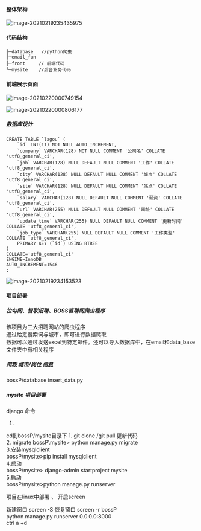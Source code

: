 #### 整体架构

 ![image-20210219235435975](https://twc20201231shenzhen.oss-cn-shenzhen.aliyuncs.com/r53600image-20210219235435975.png)

####  代码结构

```
├─database   //python爬虫
├─email_fun  
├─front     // 前端代码
└─mysite    //后台业务代码

```



#### 前端展示页面

![image-20210220000749154](https://twc20201231shenzhen.oss-cn-shenzhen.aliyuncs.com/r53600image-20210220000749154.png)

![image-20210220000806177](https://twc20201231shenzhen.oss-cn-shenzhen.aliyuncs.com/r53600image-20210220000806177.png)

##### 数据库设计 

```
CREATE TABLE `lagou` (
	`id` INT(11) NOT NULL AUTO_INCREMENT,
	`company` VARCHAR(128) NOT NULL COMMENT '公司名' COLLATE 'utf8_general_ci',
	`job` VARCHAR(128) NULL DEFAULT NULL COMMENT '工作' COLLATE 'utf8_general_ci',
	`city` VARCHAR(128) NULL DEFAULT NULL COMMENT '城市' COLLATE 'utf8_general_ci',
	`site` VARCHAR(128) NULL DEFAULT NULL COMMENT '站点' COLLATE 'utf8_general_ci',
	`salary` VARCHAR(128) NULL DEFAULT NULL COMMENT '薪资' COLLATE 'utf8_general_ci',
	`url` VARCHAR(255) NULL DEFAULT NULL COMMENT '网址' COLLATE 'utf8_general_ci',
	`update_time` VARCHAR(255) NULL DEFAULT NULL COMMENT '更新时间' COLLATE 'utf8_general_ci',
	`job_type` VARCHAR(255) NULL DEFAULT NULL COMMENT '工作类型' COLLATE 'utf8_general_ci',
	PRIMARY KEY (`id`) USING BTREE
)
COLLATE='utf8_general_ci'
ENGINE=InnoDB
AUTO_INCREMENT=1546
;

```

![image-20210219234153523](https://twc20201231shenzhen.oss-cn-shenzhen.aliyuncs.com/r53600image-20210219234153523.png)

#### 项目部署

##### 拉勾网、智联招聘、BOSS直聘网爬虫程序

该项目为三大招聘网站的爬虫程序  
通过给定搜索词与城市，即可进行数据爬取  
数据可以通过发送excel到特定邮件。还可以导入数据库中，在email和data_base文件夹中有相关程序


##### 爬取 城市/岗位 信息
bossP/database insert_data.py  

##### mysite 项目部署
django 命令

1.
cd到bossP/mysite目录下
1. 
git clone /git pull 更新代码        
2. migrate
bossP\mysite> python  manage.py migrate   
3.安装mysqlclient   
bossP\mysite>pip install mysqlclient    
4.启动   
bossP\mysite> django-admin startproject mysite    
5.启动    
bossP\mysite>python manage.py runserver   

 

项目在linux中部署 、 开启screen          

 新建窗口
 screen -S 
 恢复窗口
 screen -r  bossP       
 python manage.py runserver 0.0.0.0:8000   
 ctrl a +d   